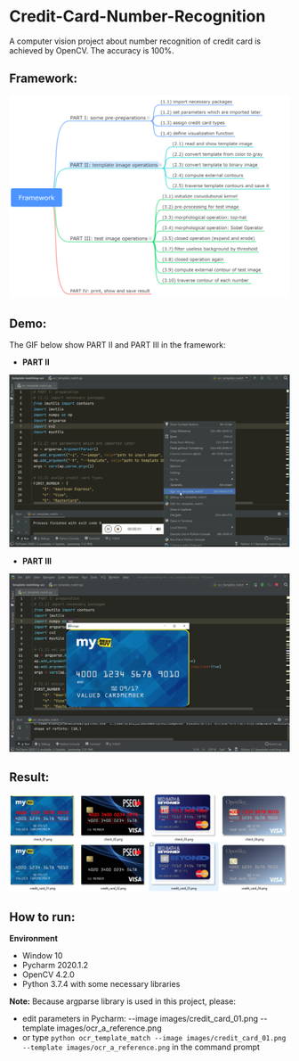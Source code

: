 # Credit-Card-Number-Recognition
A computer vision project about number recognition of credit card is achieved by OpenCV. The accuracy is 100%.


## Framework:
<div align="center">
<img src="https://github.com/JimengShi/Credit-Card-Number-Recognition/blob/master/images/Framework.png" alt="Framework" >
</div>


## Demo:
The GIF below show PART II and PART III in the framework:

- **PART II**
<div align="center">
<img src="https://github.com/JimengShi/Credit-Card-Number-Recognition/blob/master/images/part2.gif" alt="part2" >
</div>


- **PART III**
<div align="center">
<img src="https://github.com/JimengShi/Credit-Card-Number-Recognition/blob/master/images/part3.gif" alt="part3" >
</div>

## Result: 
<div align="center">
<img src="https://github.com/JimengShi/Credit-Card-Number-Recognition/blob/master/images/result.png" alt="result1" >
</div>


## How to run:
**Environment**
- Window 10
- Pycharm 2020.1.2
- OpenCV 4.2.0
- Python 3.7.4 with some necessary libraries

**Note:**
Because argparse library is used in this project, please:
- edit parameters in Pycharm: --image images/credit_card_01.png --template images/ocr_a_reference.png
- or type `python ocr_template_match --image images/credit_card_01.png --template images/ocr_a_reference.png` in the command prompt
